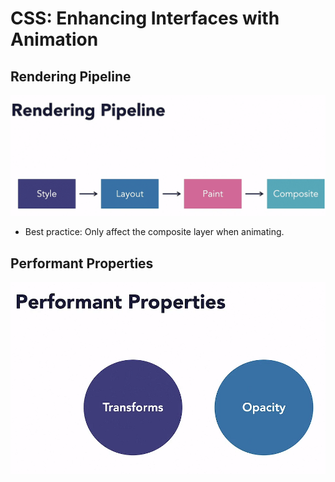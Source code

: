 # CSS: Enhancing Interfaces with Animation

## Rendering Pipeline
![Rendering Pipeline](image.png)
- Best practice: Only affect the composite layer when animating.
## Performant Properties
![Performant Properties](image-1.png)